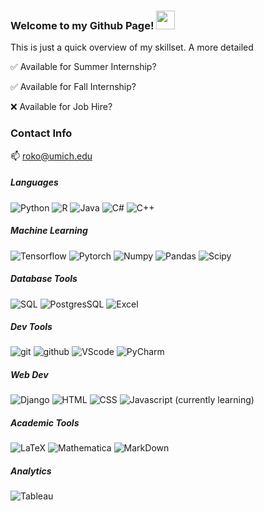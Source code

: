 ### Welcome to my Github Page! <img src="https://raw.githubusercontent.com/MartinHeinz/MartinHeinz/master/wave.gif" width="30px">

This is just a quick overview of my skillset. A more detailed 

:white_check_mark: Available for Summer Internship? 

:white_check_mark: Available for Fall Internship?

:x: Available for Job Hire?

### Contact Info

📫  roko@umich.edu

##### Languages
![Python](https://img.shields.io/badge/python-3670A0?logo=python&logoColor=ffdd54)
![R](https://img.shields.io/badge/R-276DC3?style=flat&logo=r&logoColor=white)
![Java](https://img.shields.io/badge/-Java-007396?logo=java&logoColor=white)
![C#](https://img.shields.io/badge/C%23-239120?style=flat&logo=c-sharp&logoColor=white)
![C++](https://img.shields.io/badge/C%2B%2B-00599C?style=flat&logo=c%2B%2B&logoColor=white)

##### Machine Learning
![Tensorflow](https://img.shields.io/badge/TensorFlow-FF6F00?style=flat&logo=tensorflow&logoColor=white)
![Pytorch](https://img.shields.io/badge/PyTorch-EE4C2C?style=flat&logo=PyTorch&logoColor=white)
![Numpy](https://img.shields.io/badge/Numpy-777BB4?style=flat&logo=numpy&logoColor=white)
![Pandas](https://img.shields.io/badge/Pandas-2C2D72?style=flat&logo=pandas&logoColor=white)
![Scipy](https://img.shields.io/badge/SciPy-654FF0?style=flat&logo=SciPy&logoColor=white)

##### Database Tools
![SQL](https://img.shields.io/badge/MySQL-00000F?style=flat&logo=mysql&logoColor=white)
![PostgresSQL](https://img.shields.io/badge/PostgreSQL-316192?style=flat&logo=postgresql&logoColor=white)
![Excel](https://img.shields.io/badge/Microsoft_Excel-217346?style=flat&logo=microsoft-excel&logoColor=white)

##### Dev Tools
![git](https://img.shields.io/badge/-Git-F05032?logo=git&logoColor=white)
![github](https://img.shields.io/badge/-Github-181717?logo=github&logoColor=white)
![VScode](https://img.shields.io/badge/-VS%20Code-007ACC?logo=visual%20studio%20code&logoColor=white)
![PyCharm](https://img.shields.io/badge/pycharm-143?logo=pycharm&logoColor=green)
<!-- ![Vim](https://img.shields.io/badge/VIM-%2311AB00.svg?logo=vim&logoColor=white) -->

##### Web Dev
![Django](https://img.shields.io/badge/Django-092E20?style=flat&logo=django&logoColor=white)
![HTML](https://img.shields.io/badge/HTML5-E34F26?style=flat&logo=html5&logoColor=white)
![CSS](https://img.shields.io/badge/CSS3-1572B6?style=flat&logo=css3&logoColor=white)
![Javascript](https://img.shields.io/badge/JavaScript-323330?style=flat&logo=javascript&logoColor=F7DF1E) (currently learning)

##### Academic Tools
![LaTeX](https://img.shields.io/badge/latex-%23008080.svg?logo=latex&logoColor=white) 
![Mathematica](https://img.shields.io/static/v1?message=Mathematica&color=DD1100&logo=Wolfram+Mathematica&logoColor=FFFFFF&label=)
![MarkDown](https://img.shields.io/badge/Markdown-000000?logo=markdown&logoColor=white) 

##### Analytics
![Tableau](https://img.shields.io/badge/Tableau-E97627?style=flat&logo=Tableau&logoColor=white)

<!--
**roromaniac/roromaniac** is a ✨ _special_ ✨ repository because its `README.md` (this file) appears on your GitHub profile.

Here are some ideas to get you started:

- 🔭 I’m currently working on ...
- 🌱 I’m currently learning ...
- 👯 I’m looking to collaborate on ...
- 🤔 I’m looking for help with ...
- 💬 Ask me about ...
- 📫 How to reach me: ...
- 😄 Pronouns: ...
- ⚡ Fun fact: ...
-->
